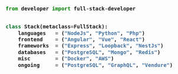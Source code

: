 <!-- Zero width character is used to put extra blank lines before and after code -->

<h3>
    
```python

from developer import full-stack-developer


class Stack(metaclass=FullStack):
    languages   = ("NodeJs", "Python", "Php")
    frontend    = ("Angular", "Vue", "React")
    frameworks  = ("Express", "Loopback", "NestJs")
    databases   = ("PostgreSQL", "Mongo", "Redis")
    misc        = ("Docker", "AWS")
    ongoing     = ("PostgreSQL", "GraphQL", "Vendure")
    
```
</h3>
